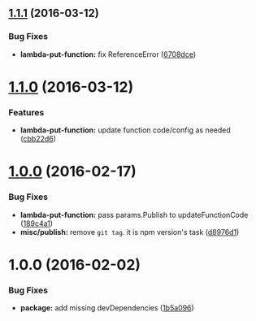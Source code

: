 <a name="1.1.1"></a>
## [1.1.1](https://github.com/ToQoz/lambda-put-function/compare/v1.1.0...v1.1.1) (2016-03-12)


### Bug Fixes

* **lambda-put-function:** fix ReferenceError ([6708dce](https://github.com/ToQoz/lambda-put-function/commit/6708dce))



<a name="1.1.0"></a>
# [1.1.0](https://github.com/ToQoz/lambda-put-function/compare/v1.0.1...v1.1.0) (2016-03-12)


### Features

* **lambda-put-function:** update function code/config as needed ([cbb22d6](https://github.com/ToQoz/lambda-put-function/commit/cbb22d6))



<a name="1.0.0"></a>
# [1.0.0](https://github.com/ToQoz/lambda-put-function/compare/v0.0.1...v1.0.0) (2016-02-17)


### Bug Fixes

* **lambda-put-function:** pass params.Publish to updateFunctionCode ([189c4a1](https://github.com/ToQoz/lambda-put-function/commit/189c4a1))
* **misc/publish:** remove `git tag`. it is npm version's task ([d8976d1](https://github.com/ToQoz/lambda-put-function/commit/d8976d1))



<a name="1.0.0"></a>
# 1.0.0 (2016-02-02)


### Bug Fixes

* **package:** add missing devDependencies ([1b5a096](https://github.com/ToQoz/lambda-put-function/commit/1b5a096))




